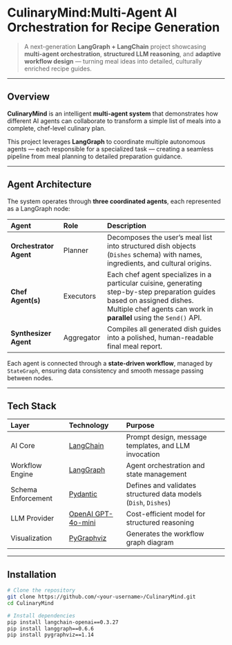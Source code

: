 # CulinaryMind:Multi-Agent AI Orchestration for Recipe Generation

> A next-generation **LangGraph + LangChain** project showcasing **multi-agent orchestration**, **structured LLM reasoning**, and **adaptive workflow design** — turning meal ideas into detailed, culturally enriched recipe guides.

---

## Overview

**CulinaryMind** is an intelligent **multi-agent system** that demonstrates how different AI agents can collaborate to transform a simple list of meals into a complete, chef-level culinary plan.

This project leverages **LangGraph** to coordinate multiple autonomous agents — each responsible for a specialized task — creating a seamless pipeline from meal planning to detailed preparation guidance.

---

## Agent Architecture

The system operates through **three coordinated agents**, each represented as a LangGraph node:

| Agent | Role | Description |
|:------|:------|:------------|
| **Orchestrator Agent** | Planner | Decomposes the user’s meal list into structured dish objects (`Dishes` schema) with names, ingredients, and cultural origins. |
| **Chef Agent(s)** | Executors | Each chef agent specializes in a particular cuisine, generating step-by-step preparation guides based on assigned dishes. Multiple chef agents can work in **parallel** using the `Send()` API. |
| **Synthesizer Agent** | Aggregator | Compiles all generated dish guides into a polished, human-readable final meal report. |

Each agent is connected through a **state-driven workflow**, managed by `StateGraph`, ensuring data consistency and smooth message passing between nodes.

---

## Tech Stack

| Layer | Technology | Purpose |
|:------|:------------|:--------|
| AI Core | [LangChain](https://python.langchain.com/) | Prompt design, message templates, and LLM invocation |
| Workflow Engine | [LangGraph](https://langchain-ai.github.io/langgraph/) | Agent orchestration and state management |
| Schema Enforcement | [Pydantic](https://docs.pydantic.dev/) | Defines and validates structured data models (`Dish`, `Dishes`) |
| LLM Provider | [OpenAI GPT-4o-mini](https://platform.openai.com/docs/) | Cost-efficient model for structured reasoning |
| Visualization | [PyGraphviz](https://pygraphviz.github.io/) | Generates the workflow graph diagram |

---

## Installation

```bash
# Clone the repository
git clone https://github.com/<your-username>/CulinaryMind.git
cd CulinaryMind

# Install dependencies
pip install langchain-openai==0.3.27
pip install langgraph==0.6.6
pip install pygraphviz==1.14
